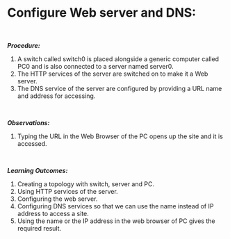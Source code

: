 <b><h1>Configure Web server and DNS:</h1></b><br>

<b><i>Procedure:</i></b>
<ol>
<li>A switch called switch0 is placed alongside a generic computer called PC0 and is also connected to a server named server0.</li>
<li>The HTTP services of the server are switched on to make it a Web server.</li>
<li>The DNS service of the server are configured by providing a URL name and address for accessing.</li>
</ol><br>

<b><i>Observations:</i></b>
<ol>
<li>Typing the URL in the Web Browser of the PC opens up the site and it is accessed.</li>
</ol><br>

<b><i>Learning Outcomes:</i></b>
<ol>
<li>Creating a topology with switch, server and PC.</li>
<li>Using HTTP services of the server.</li>
<li>Configuring the web server.</li>
<li>Configuring DNS services so that we can use the name instead of IP address to access a site.</li>
<li>Using the name or the IP address in the web browser of PC gives the required result.</li>
</ol>
